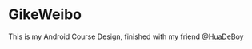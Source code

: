 # GikeWeibo

This is my Android Course Design, finished with my friend [@HuaDeBoy](https://github.com/HuaDeBoy)
